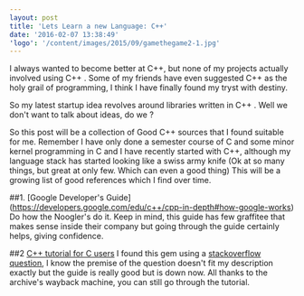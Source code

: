 ```yaml
---
layout: post
title: 'Lets Learn a new Language: C++'
date: '2016-02-07 13:38:49'
'logo': '/content/images/2015/09/gamethegame2-1.jpg'
---
```


I always wanted to become better at C++, but none of my projects actually involved using C++ .
Some of my friends have even suggested C++ as the holy grail of programming, I think I have finally found my tryst with destiny.

So my latest startup idea revolves around libraries written in C++ . Well we don't want to talk about ideas, do we ? 

So this post will be a collection of Good C++ sources that I found suitable for me. 
Remember I have only done a semester course of C and some minor kernel programming in C and I have recently started with C++, 
although my language stack has started looking like a swiss army knife (Ok at so many things, but great at only few. Which can even a good thing) 
This will be a growing list of good references which I find over time.

##1. [Google Developer's Guide] (https://developers.google.com/edu/c++/cpp-in-depth#how-google-works)
Do how the Noogler's do it. Keep in mind, this guide has few graffitee that makes sense inside their company but going through the guide certainly helps, giving confidence.

##2 [C++ tutorial for C users](http://web.archive.org/web/20150430013207/http://www.4p8.com/eric.brasseur/cppcen.html#l1)
I found this gem using a [stackoverflow question](http://stackoverflow.com/questions/1421668/c-tutorial-for-experienced-c-programmer), I know the premise of the question doesn't fit my description exactly but 
the guide is really good but is down now. All thanks to the archive's wayback machine, you can still go through the tutorial.
